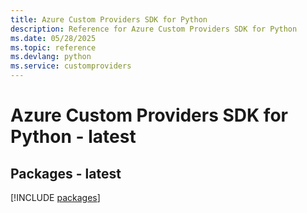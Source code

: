 ```yaml
---
title: Azure Custom Providers SDK for Python
description: Reference for Azure Custom Providers SDK for Python
ms.date: 05/28/2025
ms.topic: reference
ms.devlang: python
ms.service: customproviders
---
```

# Azure Custom Providers SDK for Python - latest
## Packages - latest
[!INCLUDE [packages](custom-providers-index.md)]